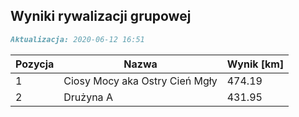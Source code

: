 ## Wyniki rywalizacji grupowej

```markdown
Aktualizacja: 2020-06-12 16:51
```

Pozycja | Nazwa | Wynik [km] |
------------ | -------------  | -------------
 1 |Ciosy Mocy aka Ostry Cień Mgły | 474.19 
 2 |Drużyna A | 431.95